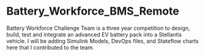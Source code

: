 # Battery_Workforce_BMS_Remote
Battery Workforce Challenge Team is a three year competition to design, build, test and integrate an advanced EV battery pack into a Stellantis vehicle.
I will be adding Simulink Models, DevOps files, and Stateflow charts here that I contributed to the team.


